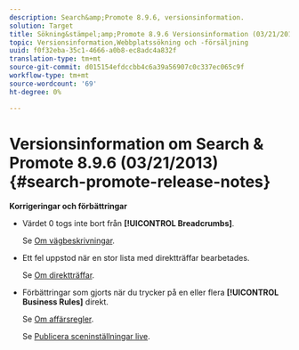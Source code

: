 ```yaml
---
description: Search&amp;Promote 8.9.6, versionsinformation.
solution: Target
title: Sökning&stämpel;amp;Promote 8.9.6 Versionsinformation (03/21/2013)
topic: Versionsinformation,Webbplatssökning och -försäljning
uuid: f0f32eba-35c1-4666-a0b8-ec8adc4a832f
translation-type: tm+mt
source-git-commit: d015154efdccbb4c6a39a56907c0c337ec065c9f
workflow-type: tm+mt
source-wordcount: '69'
ht-degree: 0%

---
```



# Versionsinformation om Search &amp; Promote 8.9.6 (03/21/2013){#search-promote-release-notes}

**Korrigeringar och förbättringar**

* Värdet 0 togs inte bort från **[!UICONTROL Breadcrumbs]**.

   Se [Om vägbeskrivningar](../c-about-design-menu/c-about-breadcrumbs.md#concept_FB8A943C594A4A1593B118141DA61F03).

* Ett fel uppstod när en stor lista med direktträffar bearbetades.

   Se [Om direktträffar](../c-about-rules-menu/c-about-direct-hits.md#concept_C5EE074A19FD4D5B8DD21DB575E35565).

* Förbättringar som gjorts när du trycker på en eller flera **[!UICONTROL Business Rules]** direkt.

   Se [Om affärsregler](../c-about-rules-menu/c-about-business-rules.md#concept_2A93D76216754D3D8412CDEA00BD26BD).

   Se [Publicera sceninställningar live](../c-about-staging.md#task_44306783B4C0408AAA58B471DAF2D9A4).

